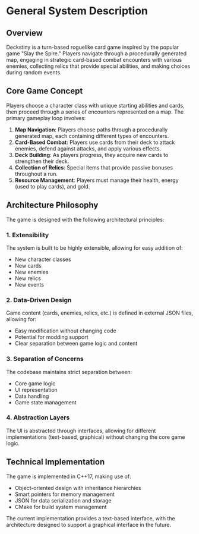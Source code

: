 # General System Description

## Overview

Deckstiny is a turn-based roguelike card game inspired by the popular game "Slay the Spire." Players navigate through a procedurally generated map, engaging in strategic card-based combat encounters with various enemies, collecting relics that provide special abilities, and making choices during random events.

## Core Game Concept

Players choose a character class with unique starting abilities and cards, then proceed through a series of encounters represented on a map. The primary gameplay loop involves:

1. **Map Navigation**: Players choose paths through a procedurally generated map, each containing different types of encounters.
2. **Card-Based Combat**: Players use cards from their deck to attack enemies, defend against attacks, and apply various effects.
3. **Deck Building**: As players progress, they acquire new cards to strengthen their deck.
4. **Collection of Relics**: Special items that provide passive bonuses throughout a run.
5. **Resource Management**: Players must manage their health, energy (used to play cards), and gold.

## Architecture Philosophy

The game is designed with the following architectural principles:

### 1. Extensibility

The system is built to be highly extensible, allowing for easy addition of:
- New character classes
- New cards
- New enemies
- New relics
- New events

### 2. Data-Driven Design

Game content (cards, enemies, relics, etc.) is defined in external JSON files, allowing for:
- Easy modification without changing code
- Potential for modding support
- Clear separation between game logic and content

### 3. Separation of Concerns

The codebase maintains strict separation between:
- Core game logic
- UI representation
- Data handling
- Game state management

### 4. Abstraction Layers

The UI is abstracted through interfaces, allowing for different implementations (text-based, graphical) without changing the core game logic.

## Technical Implementation

The game is implemented in C++17, making use of:
- Object-oriented design with inheritance hierarchies
- Smart pointers for memory management
- JSON for data serialization and storage
- CMake for build system management

The current implementation provides a text-based interface, with the architecture designed to support a graphical interface in the future. 